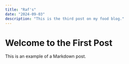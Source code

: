 ```yaml
---
title: "Raf's"
date: "2024-09-03"
description: "This is the third post on my food blog."
---
```


# Welcome to the First Post

This is an example of a Markdown post.
